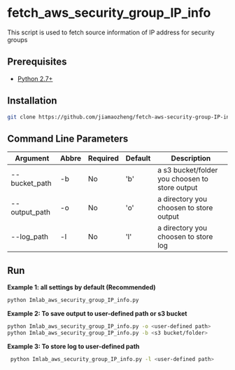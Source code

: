 # fetch_aws_security_group_IP_info
This script is used to fetch source information of IP address for security groups


## Prerequisites
+  [Python 2.7+](http://www.python.org/download/)

## Installation
```bash 
git clone https://github.com/jiamaozheng/fetch-aws-security-group-IP-info.git
``` 

## Command Line Parameters 
  Argument              |  Abbre  | Required | Default  | Description  
  ----------------------| ------- | -------- | -------- | ------------------------
  --bucket_path         |  -b     |   No     |  'b'     | a s3 bucket/folder you choosen to store output
  --output_path         |  -o     |   No     |  'o'     | a directory you choosen to store output
  --log_path            |  -l     |   No     |  'l'     | a directory you choosen to store log

## Run  
**Example 1: all settings by default (Recommended)**
 ```bash 
 python Imlab_aws_security_group_IP_info.py
 ``` 

**Example 2: To save output to user-defined path or s3 bucket**
 ```bash 
 python Imlab_aws_security_group_IP_info.py -o <user-defined path> 
 python Imlab_aws_security_group_IP_info.py -b <s3 bucket/folder> 
 ``` 

 **Example 3: To store log to user-defined path**
 ```bash 
  python Imlab_aws_security_group_IP_info.py -l <user-defined path> 
 ``` 
